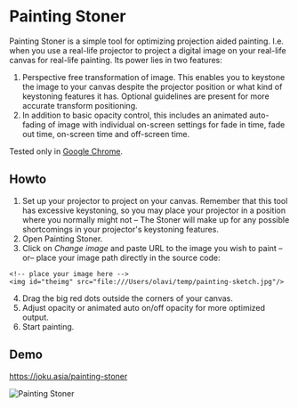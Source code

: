 # Painting Stoner

Painting Stoner is a simple tool for optimizing projection aided painting. I.e. when you use a real-life projector to project a digital image on your real-life canvas for real-life painting. Its power lies in two features: 
1. Perspective free transformation of image. This enables you to keystone the image to your canvas despite the projector position or what kind of keystoning features it has. Optional guidelines are present for more accurate transform positioning.
2. In addition to basic opacity control, this includes an animated auto-fading of image with individual on-screen settings for fade in time, fade out time, on-screen time and off-screen time.

Tested only in [Google Chrome](https://chrome.google.com).

## Howto
1. Set up your projector to project on your canvas. Remember that this tool has excessive keystoning, so you may place your projector in a position where you normally might not – The Stoner will make up for any possible shortcomings in your projector's keystoning features.
2. Open Painting Stoner.
3. Click on _Change image_ and paste URL to the image you wish to paint  –or–  place your image path directly in the source code:
```
<!-- place your image here -->
<img id="theimg" src="file:///Users/olavi/temp/painting-sketch.jpg"/>
```
4. Drag the big red dots outside the corners of your canvas.
5. Adjust opacity or animated auto on/off opacity for more optimized output.
6. Start painting.

## Demo

https://joku.asia/painting-stoner

![Painting Stoner](https://storage.googleapis.com/olaviinha/github/painting-stoner.gif)
